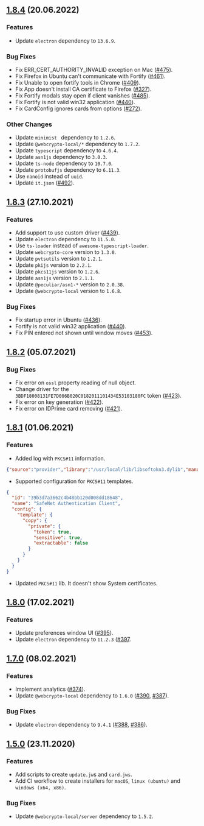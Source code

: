 ## [1.8.4](https://github.com/PeculiarVentures/fortify/releases/tag/1.8.4) (20.06.2022)

### Features

- Update `electron` dependency to `13.6.9`.

### Bug Fixes

- Fix ERR_CERT_AUTHORITY_INVALID exception on Mac ([#475](https://github.com/PeculiarVentures/fortify/issues/475)).
- Fix Firefox in Ubuntu can't communicate with Fortify ([#461](https://github.com/PeculiarVentures/fortify/issues/461)).
- Fix Unable to open fortify tools in Chrome ([#409](https://github.com/PeculiarVentures/fortify/issues/409)).
- Fix App doesn't install CA certificate to Firefox ([#327](https://github.com/PeculiarVentures/fortify/issues/327)).
- Fix Fortify modals stay open if client vanishes ([#485](https://github.com/PeculiarVentures/fortify/issues/485)).
- Fix Fortify is not valid win32 application ([#440](https://github.com/PeculiarVentures/fortify/issues/440)).
- Fix CardConfig ignores cards from options ([#272](https://github.com/PeculiarVentures/webcrypto-local/pull/272)).

### Other Changes

- Update `minimist ` dependency to `1.2.6`.
- Update `@webcrypto-local/*` dependency to `1.7.2`.
- Update `typescript` dependency to `4.6.4`.
- Update `asn1js` dependency to `3.0.3`.
- Update `ts-node` dependency to `10.7.0`.
- Update `protobufjs` dependency to `6.11.3`.
- Use `nanoid` instead of `uuid`.
- Update `it.json` ([#492](https://github.com/PeculiarVentures/fortify/issues/492)).


## [1.8.3](https://github.com/PeculiarVentures/fortify/releases/tag/1.8.3) (27.10.2021)

### Features

- Add support to use custom driver ([#439](https://github.com/PeculiarVentures/fortify/issues/439)).
- Update `electron` dependency to `11.5.0`.
- Use `ts-loader` instead of `awesome-typescript-loader`.
- Update `webcrypto-core` version to `1.3.0`.
- Update `pvtsutils` version to `1.2.1`.
- Update `pkijs` version to `2.2.1`.
- Update `pkcs11js` version to `1.2.6`.
- Update `asn1js` version to `2.1.1`.
- Update `@peculiar/asn1-*` version to `2.0.38`.
- Update `@webcrypto-local` version to `1.6.8`.

### Bug Fixes

- Fix startup error in Ubuntu ([#436](https://github.com/PeculiarVentures/fortify/issues/436)).
- Fortify is not valid win32 application ([#440](https://github.com/PeculiarVentures/fortify/issues/440)).
- Fix PIN entered not shown until window moves ([#453](https://github.com/PeculiarVentures/fortify/issues/453)).

## [1.8.2](https://github.com/PeculiarVentures/fortify/releases/tag/1.8.2) (05.07.2021)

### Bug Fixes

- Fix error on `ossl` property reading of null object.
- Change driver for the `3BDF18008131FE7D006B020C0182011101434E53103180FC` token ([#423](https://github.com/PeculiarVentures/fortify/issues/423)).
- Fix error on key generation ([#422](https://github.com/PeculiarVentures/fortify/issues/422)).
- Fix error on IDPrime card removing ([#421](https://github.com/PeculiarVentures/fortify/issues/421)).

## [1.8.1](https://github.com/PeculiarVentures/fortify/releases/tag/1.8.1) (01.06.2021)

### Features

- Added log with `PKCS#11` information.
```json
{"source":"provider","library":"/usr/local/lib/libsoftokn3.dylib","manufacturerId":"Mozilla Foundation","cryptokiVersion":{"major":2,"minor":40},"libraryVersion":{"major":3,"minor":64},"firmwareVersion":{"major":0,"minor":0},"level":"info","message":"PKCS#11 library information","timestamp":"2021-05-26T09:57:30.827Z"}
```
- Supported configuration for `PKCS#11` templates.
```json
{
  "id": "39b3d7a3662c4b48bb120d008dd18648",
  "name": "SafeNet Authentication Client",
  "config": {
    "template": {
      "copy": {
        "private": {
          "token": true,
          "sensitive": true,
          "extractable": false
        }
      }
    }
  }
}
```
- Updated `PKCS#11` lib. It doesn't show System certificates.

## [1.8.0](https://github.com/PeculiarVentures/fortify/releases/tag/1.8.0) (17.02.2021)

### Features

- Update preferences window UI ([#395](https://github.com/PeculiarVentures/fortify/pull/395)).
- Update `electron` dependency to `11.2.3` ([#397](https://github.com/PeculiarVentures/fortify/pull/397).

## [1.7.0](https://github.com/PeculiarVentures/fortify/releases/tag/1.7.0) (08.02.2021)

### Features

- Implement analytics ([#374](https://github.com/PeculiarVentures/fortify/pull/374)).
- Update `@webcrypto-local` dependency to `1.6.0` ([#390](https://github.com/PeculiarVentures/fortify/pull/390), [#387](https://github.com/PeculiarVentures/fortify/issues/387)).

### Bug Fixes

- Update `electron` dependency to `9.4.1` ([#388](https://github.com/PeculiarVentures/fortify/pull/388), [#386](https://github.com/PeculiarVentures/fortify/pull/386)).


## [1.5.0](https://github.com/PeculiarVentures/fortify/releases/tag/1.5.0) (23.11.2020)

### Features

- Add scripts to create `update.jw`s and `card.jws`.
- Add CI workflow to create installers for `macOS`, `linux (ubuntu)` and `windows (x64, x86)`.

### Bug Fixes

- Update `@webcrypto-local/server` dependency to `1.5.2`.